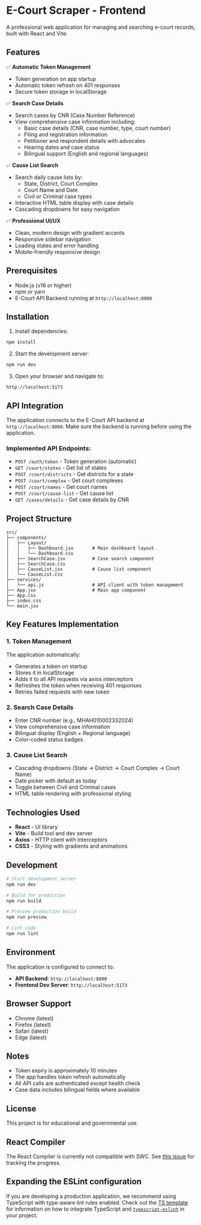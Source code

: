 # E-Court Scraper - Frontend

A professional web application for managing and searching e-court records, built with React and Vite.

## Features

✅ **Automatic Token Management**
- Token generation on app startup
- Automatic token refresh on 401 responses
- Secure token storage in localStorage

✅ **Search Case Details**
- Search cases by CNR (Case Number Reference)
- View comprehensive case information including:
  - Basic case details (CNR, case number, type, court number)
  - Filing and registration information
  - Petitioner and respondent details with advocates
  - Hearing dates and case status
  - Bilingual support (English and regional languages)

✅ **Cause List Search**
- Search daily cause lists by:
  - State, District, Court Complex
  - Court Name and Date
  - Civil or Criminal case types
- Interactive HTML table display with case details
- Cascading dropdowns for easy navigation

✅ **Professional UI/UX**
- Clean, modern design with gradient accents
- Responsive sidebar navigation
- Loading states and error handling
- Mobile-friendly responsive design

## Prerequisites

- Node.js (v16 or higher)
- npm or yarn
- E-Court API Backend running at `http://localhost:8000`

## Installation

1. Install dependencies:
```bash
npm install
```

2. Start the development server:
```bash
npm run dev
```

3. Open your browser and navigate to:
```
http://localhost:5173
```

## API Integration

The application connects to the E-Court API backend at `http://localhost:8000`. Make sure the backend is running before using the application.

### Implemented API Endpoints:

- `POST /auth/token` - Token generation (automatic)
- `GET /court/states` - Get list of states
- `POST /court/districts` - Get districts for a state
- `POST /court/complex` - Get court complexes
- `POST /court/names` - Get court names
- `POST /court/cause-list` - Get cause list
- `GET /cases/details` - Get case details by CNR

## Project Structure

```
src/
├── components/
│   ├── Layout/
│   │   ├── Dashboard.jsx       # Main dashboard layout
│   │   └── Dashboard.css
│   ├── SearchCase.jsx          # Case search component
│   ├── SearchCase.css
│   ├── CauseList.jsx           # Cause list component
│   └── CauseList.css
├── services/
│   └── api.js                  # API client with token management
├── App.jsx                     # Main app component
├── App.css
├── index.css
└── main.jsx
```

## Key Features Implementation

### 1. Token Management
The application automatically:
- Generates a token on startup
- Stores it in localStorage
- Adds it to all API requests via axios interceptors
- Refreshes the token when receiving 401 responses
- Retries failed requests with new token

### 2. Search Case Details
- Enter CNR number (e.g., MHAH010002332024)
- View comprehensive case information
- Bilingual display (English + Regional language)
- Color-coded status badges

### 3. Cause List Search
- Cascading dropdowns (State → District → Court Complex → Court Name)
- Date picker with default as today
- Toggle between Civil and Criminal cases
- HTML table rendering with professional styling

## Technologies Used

- **React** - UI library
- **Vite** - Build tool and dev server
- **Axios** - HTTP client with interceptors
- **CSS3** - Styling with gradients and animations

## Development

```bash
# Start development server
npm run dev

# Build for production
npm run build

# Preview production build
npm run preview

# Lint code
npm run lint
```

## Environment

The application is configured to connect to:
- **API Backend**: `http://localhost:8000`
- **Frontend Dev Server**: `http://localhost:5173`

## Browser Support

- Chrome (latest)
- Firefox (latest)
- Safari (latest)
- Edge (latest)

## Notes

- Token expiry is approximately 10 minutes
- The app handles token refresh automatically
- All API calls are authenticated except health check
- Case data includes bilingual fields where available

## License

This project is for educational and governmental use.

## React Compiler

The React Compiler is currently not compatible with SWC. See [this issue](https://github.com/vitejs/vite-plugin-react/issues/428) for tracking the progress.

## Expanding the ESLint configuration

If you are developing a production application, we recommend using TypeScript with type-aware lint rules enabled. Check out the [TS template](https://github.com/vitejs/vite/tree/main/packages/create-vite/template-react-ts) for information on how to integrate TypeScript and [`typescript-eslint`](https://typescript-eslint.io) in your project.
